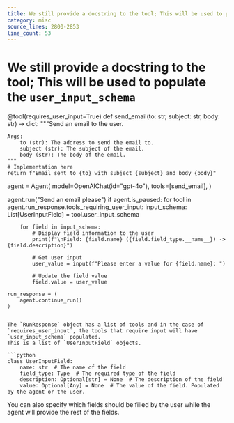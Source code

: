 ```yaml
---
title: We still provide a docstring to the tool; This will be used to populate the `user_input_schema`
category: misc
source_lines: 2800-2853
line_count: 53
---
```


# We still provide a docstring to the tool; This will be used to populate the `user_input_schema`
@tool(requires_user_input=True)
def send_email(to: str, subject: str, body: str) -> dict:
    """Send an email to the user.

    Args:
        to (str): The address to send the email to.
        subject (str): The subject of the email.
        body (str): The body of the email.
    """
    # Implementation here
    return f"Email sent to {to} with subject {subject} and body {body}"

agent = Agent(
    model=OpenAIChat(id="gpt-4o"),
    tools=[send_email],
)

agent.run("Send an email please")
if agent.is_paused:
    for tool in agent.run_response.tools_requiring_user_input:
        input_schema: List[UserInputField] = tool.user_input_schema

        for field in input_schema:
            # Display field information to the user
            print(f"\nField: {field.name} ({field.field_type.__name__}) -> {field.description}")

            # Get user input
            user_value = input(f"Please enter a value for {field.name}: ")

            # Update the field value
            field.value = user_value

    run_response = (
        agent.continue_run()
    )
```

The `RunResponse` object has a list of tools and in the case of `requires_user_input`, the tools that require input will have `user_input_schema` populated.
This is a list of `UserInputField` objects.

```python
class UserInputField:
    name: str  # The name of the field
    field_type: Type  # The required type of the field
    description: Optional[str] = None  # The description of the field
    value: Optional[Any] = None  # The value of the field. Populated by the agent or the user.
```

You can also specify which fields should be filled by the user while the agent will provide the rest of the fields.

```python

